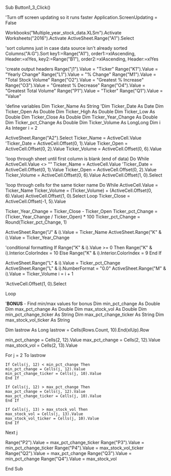 Sub Button1_3_Click()

'Turn off screen updating so it runs faster
Application.ScreenUpdating = False

Workbooks("Multiple_year_stock_data.XLSm").Activate
Worksheets("2016").Activate
ActiveSheet.Range("A1").Select

'sort columns just in case data source isn't already sorted
Columns("A:G").Sort key1:=Range("A1"), order1:=xlAscending, Header:=xlYes, key2:=Range("B1"), order2:=xlAscending, Header:=xlYes

'create output headers
Range("j1").Value = "Ticker"
Range("K1").Value = "Yearly Change"
Range("L1").Value = "% Change"
Range("M1").Value = "Total Stock Volume"
Range("O2").Value = "Greatest % Increase"
Range("O3").Value = "Greatest % Decrease"
Range("O4").Value = "Greatest Total Volume"
Range("P1").Value = "Ticker"
Range("Q1").Value = "Value"

'define variables
Dim Ticker_Name As String
'Dim Ticker_Date As Date
Dim Ticker_Open As Double
Dim Ticker_High As Double
Dim Ticker_Low As Double
Dim Ticker_Close As Double
Dim Ticker_Year_Change As Double
Dim Ticker_pct_Change As Double
Dim Ticker_Volume As LongLong
Dim i As Integer
i = 2

ActiveSheet.Range("A2").Select
Ticker_Name = ActiveCell.Value
'Ticker_Date = ActiveCell.Offset(0, 1).Value
Ticker_Open = ActiveCell.Offset(0, 2).Value
Ticker_Volume = ActiveCell.Offset(0, 6).Value

'loop through sheet until first column is blank (end of data)
Do While ActiveCell.Value <> ""
Ticker_Name = ActiveCell.Value
'Ticker_Date = ActiveCell.Offset(0, 1).Value
Ticker_Open = ActiveCell.Offset(0, 2).Value
Ticker_Volume = ActiveCell.Offset(0, 6).Value
ActiveCell.Offset(1, 0).Select
 
'loop through cells for the same ticker name
Do While ActiveCell.Value = Ticker_Name
Ticker_Volume = (Ticker_Volume) + (ActiveCell.Offset(0, 6).Value)
ActiveCell.Offset(1, 0).Select
Loop
Ticker_Close = ActiveCell.Offset(-1, 5).Value

Ticker_Year_Change = Ticker_Close - Ticker_Open
Ticker_pct_Change = (Ticker_Year_Change / Ticker_Open) * 100
Ticker_pct_Change = Round(Ticker_pct_Change, 1)

ActiveSheet.Range("J" & i).Value = Ticker_Name
ActiveSheet.Range("K" & i).Value = Ticker_Year_Change

'conditional formatting
If Range("K" & i).Value >= 0 Then
Range("K" & i).Interior.ColorIndex = 10
Else
Range("K" & i).Interior.ColorIndex = 9
End If

ActiveSheet.Range("L" & i).Value = Ticker_pct_Change
ActiveSheet.Range("L" & i).NumberFormat = "0.0"
ActiveSheet.Range("M" & i).Value = Ticker_Volume
i = i + 1

'ActiveCell.Offset(1, 0).Select

Loop

'**BONUS** - Find min/max values for bonus
Dim min_pct_change As Double
Dim max_pct_change As Double
Dim max_stock_vol As Double
Dim min_pct_change_ticker As String
Dim max_pct_change_ticker As String
Dim max_stock_vol_ticker As String

Dim lastrow As Long
lastrow = Cells(Rows.Count, 10).End(xlUp).Row

min_pct_change = Cells(2, 12).Value
max_pct_change = Cells(2, 12).Value
max_stock_vol = Cells(2, 13).Value

For j = 2 To lastrow

    If Cells(j, 12) < min_pct_change Then
    min_pct_change = Cells(j, 12).Value
    min_pct_change_ticker = Cells(j, 10).Value
    End If

    If Cells(j, 12) > max_pct_change Then
    max_pct_change = Cells(j, 12).Value
    max_pct_change_ticker = Cells(j, 10).Value
    End If

    If Cells(j, 13) > max_stock_vol Then
    max_stock_vol = Cells(j, 13).Value
    max_stock_vol_ticker = Cells(j, 10).Value
    End If

Next j

Range("P2").Value = max_pct_change_ticker
Range("P3").Value = min_pct_change_ticker
Range("P4").Value = max_stock_vol_ticker
Range("Q2").Value = max_pct_change
Range("Q3").Value = min_pct_change
Range("Q4").Value = max_stock_vol

End Sub